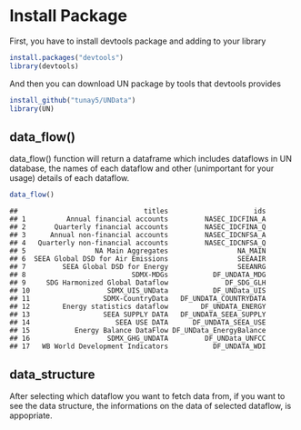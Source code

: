 
# Install Package

First, you have to install devtools package and adding to your library

``` r
install.packages("devtools")
library(devtools)
```

And then you can download UN package by tools that devtools provides

``` r
install_github("tunay5/UNData")
library(UN)
```

## data_flow()

data_flow() function will return a dataframe which includes dataflows in
UN database, the names of each dataflow and other (unimportant for your
usage) details of each dataflow.

``` r
data_flow()
```

    ##                               titles                     ids
    ## 1          Annual financial accounts         NASEC_IDCFINA_A
    ## 2       Quarterly financial accounts         NASEC_IDCFINA_Q
    ## 3      Annual non-financial accounts         NASEC_IDCNFSA_A
    ## 4   Quarterly non-financial accounts         NASEC_IDCNFSA_Q
    ## 5                 NA Main Aggregates                 NA_MAIN
    ## 6  SEEA Global DSD for Air Emissions                 SEEAAIR
    ## 7         SEEA Global DSD for Energy                 SEEANRG
    ## 8                          SDMX-MDGs           DF_UNDATA_MDG
    ## 9     SDG Harmonized Global Dataflow              DF_SDG_GLH
    ## 10                   SDMX_UIS_UNData           DF_UNData_UIS
    ## 11                  SDMX-CountryData   DF_UNDATA_COUNTRYDATA
    ## 12        Energy statistics dataflow        DF_UNDATA_ENERGY
    ## 13                  SEEA SUPPLY DATA   DF_UNDATA_SEEA_SUPPLY
    ## 14                     SEEA USE DATA      DF_UNDATA_SEEA_USE
    ## 15           Energy Balance DataFlow DF_UNData_EnergyBalance
    ## 16                   SDMX_GHG_UNDATA         DF_UNData_UNFCC
    ## 17   WB World Development Indicators           DF_UNDATA_WDI

## data_structure

After selecting which dataflow you want to fetch data from, if you want
to see the data structure, the informations on the data of selected
dataflow, is appopriate.
